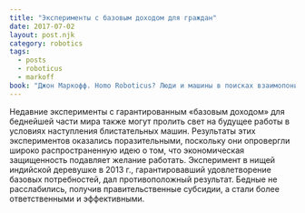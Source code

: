 ```yaml
---
title: "Эксперименты с базовым доходом для граждан"
date: 2017-07-02
layout: post.njk
category: robotics
tags:
  - posts
  - roboticus
  - markoff
book: "Джон Маркофф. Homo Roboticus? Люди и машины в поисках взаимопонимания"
---
```


Недавние эксперименты с гарантированным «базовым доходом» для беднейшей части мира также могут пролить свет на будущее работы в условиях наступления блистательных машин. Результаты этих экспериментов оказались поразительными, поскольку они опровергли широко распространенную идею о том, что экономическая защищенность подавляет желание работать. Эксперимент в нищей индийской деревушке в 2013 г., гарантировавший удовлетворение базовых потребностей, дал противоположный результат. Бедные не расслабились, получив правительственные субсидии, а стали более ответственными и эффективными.
